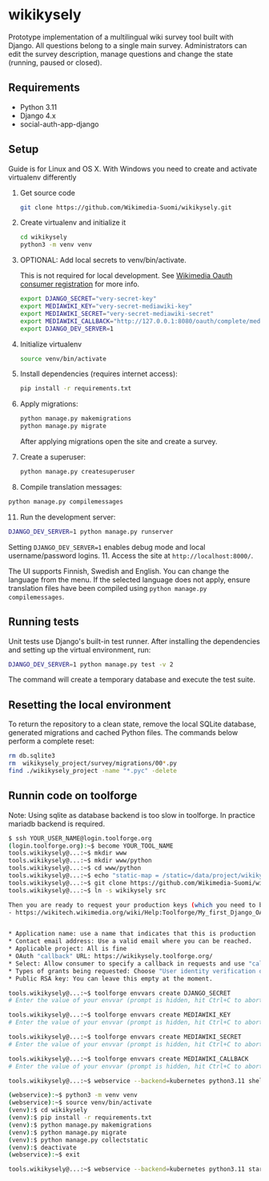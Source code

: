 # wikikysely

Prototype implementation of a multilingual wiki survey tool built with Django.
All questions belong to a single main survey. Administrators can edit the survey
description, manage questions and change the state (running, paused or closed).

## Requirements
- Python 3.11
- Django 4.x
- social-auth-app-django

## Setup
Guide is for Linux and OS X. With Windows you need to create and activate virtualenv differently

1. Get source code
   ```bash
   git clone https://github.com/Wikimedia-Suomi/wikikysely.git
   ```
2. Create virtualenv and initialize it
   ```bash
   cd wikikysely
   python3 -m venv venv
   ```
3. OPTIONAL: Add local secrets to venv/bin/activate.
  
   This is not required for local development. See [Wikimedia Oauth consumer registration](https://wikitech.wikimedia.org/wiki/Help:Toolforge/My_first_Django_OAuth_tool#Oauth_consumer_registration_(Wikimedia)) for more info. 
   ```bash
   export DJANGO_SECRET="very-secret-key"
   export MEDIAWIKI_KEY="very-secret-mediawiki-key"
   export MEDIAWIKI_SECRET="very-secret-mediawiki-secret"
   export MEDIAWIKI_CALLBACK="http://127.0.0.1:8080/oauth/complete/mediawiki/"
   export DJANGO_DEV_SERVER=1
   ```
6. Initialize virtualenv 
   ```bash
   source venv/bin/activate
   ```
7. Install dependencies (requires internet access):
   ```bash
   pip install -r requirements.txt
   ```
8. Apply migrations:
   ```bash
   python manage.py makemigrations
   python manage.py migrate
   ```
   After applying migrations open the site and create a survey.
9. Create a superuser:
   ```bash
   python manage.py createsuperuser
   ```
10. Compile translation messages:
   ```bash
   python manage.py compilemessages
   ```
11. Run the development server:
   ```bash
   DJANGO_DEV_SERVER=1 python manage.py runserver
   ```
   Setting `DJANGO_DEV_SERVER=1` enables debug mode and local username/password logins.
11. Access the site at `http://localhost:8000/`.

The UI supports Finnish, Swedish and English. You can change the language from the menu.
If the selected language does not apply, ensure translation files have been compiled using `python manage.py compilemessages`.

## Running tests

Unit tests use Django's built-in test runner. After installing the dependencies
and setting up the virtual environment, run:

```bash
DJANGO_DEV_SERVER=1 python manage.py test -v 2
```

The command will create a temporary database and execute the test suite.

## Resetting the local environment

To return the repository to a clean state, remove the local SQLite database,
generated migrations and cached Python files. The commands below perform a
complete reset:

   ```bash
   rm db.sqlite3
   rm  wikikysely_project/survey/migrations/00*.py
   find ./wikikysely_project -name "*.pyc" -delete 
   ```

## Runnin code on toolforge
Note: Using sqlite as database backend is too slow in toolforge. In practice mariadb backend is required.

```bash
$ ssh YOUR_USER_NAME@login.toolforge.org
(login.toolforge.org):~$ become YOUR_TOOL_NAME
tools.wikikysely@...:~$ mkdir www
tools.wikikysely@...:~$ mkdir www/python
tools.wikikysely@...:~$ cd www/python
tools.wikikysely@...:~$ echo "static-map = /static=/data/project/wikikysely/www/python/src/staticfiles"> uwsgi.ini
tools.wikikysely@...:~$ git clone https://github.com/Wikimedia-Suomi/wikikysely.git
tools.wikikysely@...:~$ ln -s wikikysely src

Then you are ready to request your production keys (which you need to be even more careful about not committing):
- https://wikitech.wikimedia.org/wiki/Help:Toolforge/My_first_Django_OAuth_tool#Oauth_consumer_registration_(Wikimedia)


* Application name: use a name that indicates that this is production
* Contact email address: Use a valid email where you can be reached.
* Applicable project: All is fine
* OAuth "callback" URL: https://wikikysely.toolforge.org/
* Select: Allow consumer to specify a callback in requests and use "callback" URL above as a required prefix.
* Types of grants being requested: Choose "User identity verification only, no ability to read pages or act on a user's behalf."
* Public RSA key: You can leave this empty at the moment.

tools.wikikysely@...:~$ toolforge envvars create DJANGO_SECRET
# Enter the value of your envvar (prompt is hidden, hit Ctrl+C to abort): "very-secret-key"

tools.wikikysely@...:~$ toolforge envvars create MEDIAWIKI_KEY
# Enter the value of your envvar (prompt is hidden, hit Ctrl+C to abort): "very-secret-mediawiki-key"

tools.wikikysely@...:~$ toolforge envvars create MEDIAWIKI_SECRET
# Enter the value of your envvar (prompt is hidden, hit Ctrl+C to abort): "very-secret-mediawiki-secret"

tools.wikikysely@...:~$ toolforge envvars create MEDIAWIKI_CALLBACK
# Enter the value of your envvar (prompt is hidden, hit Ctrl+C to abort): "http://127.0.0.1:8080/oauth/complete/mediawiki/"

tools.wikikysely@...:~$ webservice --backend=kubernetes python3.11 shell

(webservice):~$ python3 -m venv venv
(webservice):~$ source venv/bin/activate
(venv):$ cd wikikysely
(venv):$ pip install -r requirements.txt
(venv):$ python manage.py makemigrations
(venv):$ python manage.py migrate
(venv):$ python manage.py collectstatic
(venv):$ deactivate
(webservice):~$ exit

tools.wikikysely@...:~$ webservice --backend=kubernetes python3.11 start
   ```










   ```










